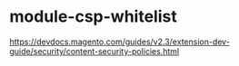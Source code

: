# module-csp-whitelist

https://devdocs.magento.com/guides/v2.3/extension-dev-guide/security/content-security-policies.html